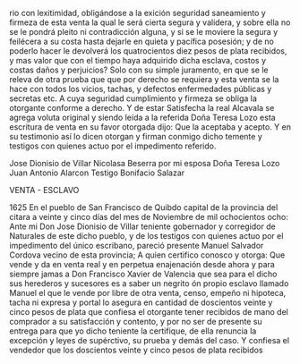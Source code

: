 rio con lexitimidad, obligándose a la exición seguridad saneamiento y firmeza de esta venta la qual le será cierta segura y validera, y sobre ella no se le pondrá pleito ni contradicción alguna, y si se le moviere la segura y feilécera a su costa hasta dejarle en quieta y pacífica posesión; y de no poderlo hacer le devolverá los quatrocientos diez pesos de plata recibidos, y mas valor que con el tiempo haya adquirido dicha esclava, costos y costas daños y perjuicios? Solo con su simple juramento, en que se le releva de otra prueba que que por derecho se requiera y esta venta se la hace con todos los vicios, tachas, y defectos enfermedades públicas y secretas etc. A cuya seguridad cumplimiento y firmeza se obliga la otorgante conforme a derecho. Y de estar Satisfecha la real Alcavala se agrega voluta original y siendo leída a la referida Doña Teresa Lozo esta escritura de venta en su favor otorgada dijo: Que la aceptaba y acepto. Y en su testimonio así lo dicen otorgan y firman conmigo dicho temente y testigos con quienes actuo por el impedimento referido.

Jose Dionisio de Villar
Nicolasa Beserra
por mi esposa Doña Teresa Lozo Juan Antonio Alarcon
Testigo Bonifacio Salazar

VENTA - ESCLAVO

1625 En el pueblo de San Francisco de Quibdo capital de la provincia del citara a veinte y cinco días del mes de Noviembre de mil ochocientos ocho: Ante mi Don Jose Dionisio de Villar teniente gobernador y corregidor de Naturales de este dicho pueblo, y de los testigos con quienes actuo por el impedimento del único escribano, pareció presente Manuel Salvador Cordova vecino de esta provincia; A quien certifico conosco y otorga: Que vende y da en venta real y en perpetua enajenación desde ahora y para siempre jamas a Don Francisco Xavier de Valencia que sea para el dicho sus herederos y sucesores es a saber un negrito ón propio esclavo llamado Manuel el que le vende por libre de otra venta, censo, empeño ni hipoteca, tacha ni expresa y portal lo asegura en cantidad de doscientos veinte y cinco pesos de plata que confiesa el otorgante tener recibidos de mano del comprador a su satisfacción y contento, y por no ser de presente su entrega para que yo dicho teniente la certifique, de ella renuncia la excepción y leyes de supérctivo, su prueba y demás del caso. Y confiesa el vendedor que los doscientos veinte y cinco pesos de plata recibidos